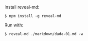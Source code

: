 Install reveal-md:
```
$ npm install -g reveal-md
```

Run with:
```
$ reveal-md ./markdown/dada-01.md -w 
```
